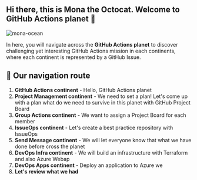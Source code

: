 ## Hi there, this is Mona the Octocat. Welcome to GitHub Actions planet 👋

![mona-ocean](https://user-images.githubusercontent.com/5396174/137653022-15381990-c9eb-45e7-af82-4881fc3f0d19.gif)

In here, you will navigate across the **GitHub Actions planet** to discover challenging yet interesting GitHub Actions mission in each continents, where each continent is represented by a GitHub Issue.

## 🍿 Our navigation route
1. **GitHub Actions continent** - Hello, GitHub Actions planet
2. **Project Management continent** - We need to set a plan! Let's come up with a plan what do we need to survive in this planet with GitHub Project Board
3. **Group Actions continent** - We want to assign a Project Board for each member
4. **IssueOps continent** - Let's create a best practice repository with IssueOps
5. **Send Message continent** - We will let everyone know that what we have done before cross the planet
6. **DevOps Infra continent** - We will build an infrastructure with Terraform and also Azure Webap
7. **DevOps Apps continent** - Deploy an application to Azure we
8. **Let's review what we had**
